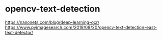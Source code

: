 # opencv-text-detection
https://nanonets.com/blog/deep-learning-ocr/
https://www.pyimagesearch.com/2018/08/20/opencv-text-detection-east-text-detector/

